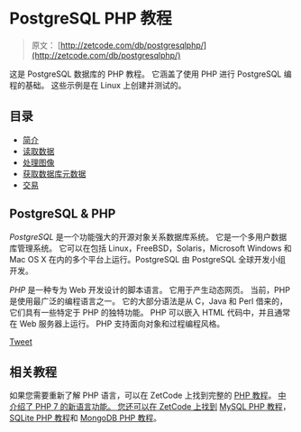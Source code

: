 # PostgreSQL PHP 教程

> 原文： [http://zetcode.com/db/postgresqlphp/](http://zetcode.com/db/postgresqlphp/)

这是 PostgreSQL 数据库的 PHP 教程。 它涵盖了使用 PHP 进行 PostgreSQL 编程的基础。 这些示例是在 Linux 上创建并测试的。

## 目录

<nav>

*   [简介](intro/)
*   [读取数据](read/)
*   [处理图像](images/)
*   [获取数据库元数据](meta/)
*   [交易](trans/)

</nav>

## PostgreSQL & PHP

_PostgreSQL_ 是一个功能强大的开源对象关系数据库系统。 它是一个多用户数据库管理系统。 它可以在包括 Linux，FreeBSD，Solaris，Microsoft Windows 和 Mac OS X 在内的多个平台上运行。PostgreSQL 由 PostgreSQL 全球开发小组开发。

_PHP_ 是一种专为 Web 开发设计的脚本语言。 它用于产生动态网页。 当前，PHP 是使用最广泛的编程语言之一。 它的大部分语法是从 C，Java 和 Perl 借来的，它们具有一些特定于 PHP 的独特功能。 PHP 可以嵌入 HTML 代码中，并且通常在 Web 服务器上运行。 PHP 支持面向对象和过程编程风格。

[Tweet](https://twitter.com/share) 

## 相关教程

如果您需要重新了解 PHP 语言，可以在 ZetCode 上找到完整的 [PHP 教程](/lang/php/)。 [中介绍了 PHP 7 的新语言功能。 您还可以在 ZetCode 上找到](/articles/php7/) [MySQL PHP 教程](/databases/mysqlphptutorial/)， [SQLite PHP 教程](/databases/sqlitephptutorial/)和 [MongoDB PHP 教程](/db/mongodbphp/)。